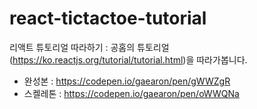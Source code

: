 # react-tictactoe-tutorial

리액트 튜토리얼 따라하기 : 공홈의 튜토리얼(https://ko.reactjs.org/tutorial/tutorial.html)을 따라가봅니다.
* 완성본 : https://codepen.io/gaearon/pen/gWWZgR
* 스켈레톤 : https://codepen.io/gaearon/pen/oWWQNa

